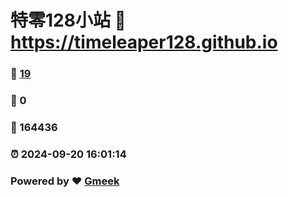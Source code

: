 # 特零128小站 :link: https://timeleaper128.github.io 
### :page_facing_up: [19](https://timeleaper128.github.io/tag.html) 
### :speech_balloon: 0 
### :hibiscus: 164436 
### :alarm_clock: 2024-09-20 16:01:14 
### Powered by :heart: [Gmeek](https://github.com/Meekdai/Gmeek)

